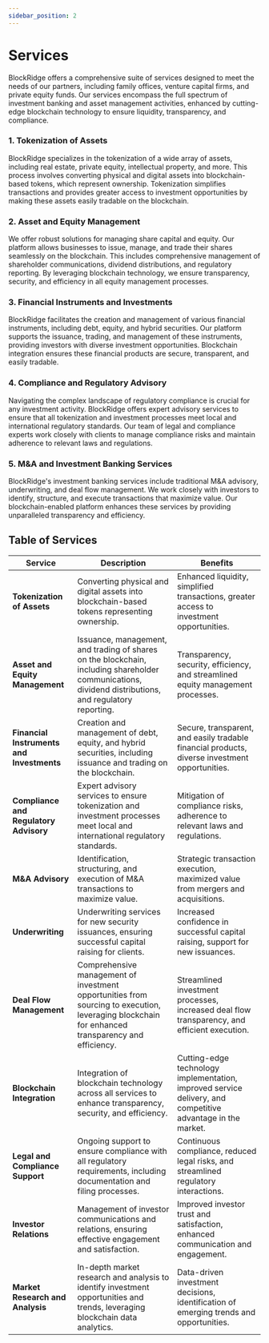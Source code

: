 ```yaml
---
sidebar_position: 2
---
```


# Services
BlockRidge offers a comprehensive suite of services designed to meet the needs of our partners, including family offices, venture capital firms, and private equity funds. Our services encompass the full spectrum of investment banking and asset management activities, enhanced by cutting-edge blockchain technology to ensure liquidity, transparency, and compliance.

### 1. Tokenization of Assets

BlockRidge specializes in the tokenization of a wide array of assets, including real estate, private equity, intellectual property, and more. This process involves converting physical and digital assets into blockchain-based tokens, which represent ownership. Tokenization simplifies transactions and provides greater access to investment opportunities by making these assets easily tradable on the blockchain.

### 2. Asset and Equity Management

We offer robust solutions for managing share capital and equity. Our platform allows businesses to issue, manage, and trade their shares seamlessly on the blockchain. This includes comprehensive management of shareholder communications, dividend distributions, and regulatory reporting. By leveraging blockchain technology, we ensure transparency, security, and efficiency in all equity management processes.

### 3. Financial Instruments and Investments

BlockRidge facilitates the creation and management of various financial instruments, including debt, equity, and hybrid securities. Our platform supports the issuance, trading, and management of these instruments, providing investors with diverse investment opportunities. Blockchain integration ensures these financial products are secure, transparent, and easily tradable.

### 4. Compliance and Regulatory Advisory

Navigating the complex landscape of regulatory compliance is crucial for any investment activity. BlockRidge offers expert advisory services to ensure that all tokenization and investment processes meet local and international regulatory standards. Our team of legal and compliance experts work closely with clients to manage compliance risks and maintain adherence to relevant laws and regulations.

### 5. M&A and Investment Banking Services

BlockRidge's investment banking services include traditional M&A advisory, underwriting, and deal flow management. We work closely with investors to identify, structure, and execute transactions that maximize value. Our blockchain-enabled platform enhances these services by providing unparalleled transparency and efficiency.

## Table of Services

| **Service** | **Description** | **Benefits** |
| --- | --- | --- |
| **Tokenization of Assets** | Converting physical and digital assets into blockchain-based tokens representing ownership. | Enhanced liquidity, simplified transactions, greater access to investment opportunities. |
| **Asset and Equity Management** | Issuance, management, and trading of shares on the blockchain, including shareholder communications, dividend distributions, and regulatory reporting. | Transparency, security, efficiency, and streamlined equity management processes. |
| **Financial Instruments and Investments** | Creation and management of debt, equity, and hybrid securities, including issuance and trading on the blockchain. | Secure, transparent, and easily tradable financial products, diverse investment opportunities. |
| **Compliance and Regulatory Advisory** | Expert advisory services to ensure tokenization and investment processes meet local and international regulatory standards. | Mitigation of compliance risks, adherence to relevant laws and regulations. |
| **M&A Advisory** | Identification, structuring, and execution of M&A transactions to maximize value. | Strategic transaction execution, maximized value from mergers and acquisitions. |
| **Underwriting** | Underwriting services for new security issuances, ensuring successful capital raising for clients. | Increased confidence in successful capital raising, support for new issuances. |
| **Deal Flow Management** | Comprehensive management of investment opportunities from sourcing to execution, leveraging blockchain for enhanced transparency and efficiency. | Streamlined investment processes, increased deal flow transparency, and efficient execution. |
| **Blockchain Integration** | Integration of blockchain technology across all services to enhance transparency, security, and efficiency. | Cutting-edge technology implementation, improved service delivery, and competitive advantage in the market. |
| **Legal and Compliance Support** | Ongoing support to ensure compliance with all regulatory requirements, including documentation and filing processes. | Continuous compliance, reduced legal risks, and streamlined regulatory interactions. |
| **Investor Relations** | Management of investor communications and relations, ensuring effective engagement and satisfaction. | Improved investor trust and satisfaction, enhanced communication and engagement. |
| **Market Research and Analysis** | In-depth market research and analysis to identify investment opportunities and trends, leveraging blockchain data analytics. | Data-driven investment decisions, identification of emerging trends and opportunities. |